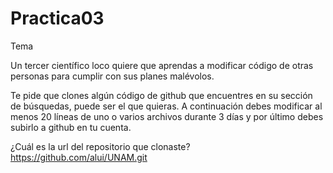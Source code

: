 # Practica03
Tema

Un tercer científico loco quiere que aprendas a modificar código de otras personas para cumplir con sus planes malévolos. 

Te pide que clones algún código de github que encuentres en su sección de búsquedas, puede ser el que quieras. A continuación debes modificar al menos 20 líneas de uno o varios archivos durante 3 días y por último debes subirlo a github en tu cuenta.

¿Cuál es la url del repositorio que clonaste?
https://github.com/alui/UNAM.git

